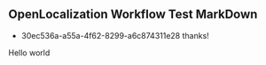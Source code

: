 ## OpenLocalization Workflow Test MarkDown
* 30ec536a-a55a-4f62-8299-a6c874311e28 
thanks!

Hello world